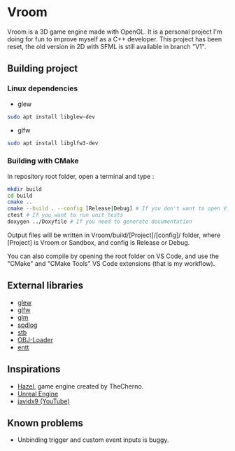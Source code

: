 
# Vroom

Vroom is a 3D game engine made with OpenGL. It is a personal project I'm doing for fun to improve myself as a C++ developer.
This project has been reset, the old version in 2D with SFML is still available in branch "V1".

## Building project

### Linux dependencies

- glew
```bash
sudo apt install libglew-dev
```

- glfw
```bash
sudo apt install libglfw3-dev
```

### Building with CMake

In repository root folder, open a terminal and type :

```bash
mkdir build
cd build
cmake ..
cmake --build . --config [Release|Debug] # If you don't want to open Visual Studio solution
ctest # If you want to run unit tests
doxygen ../Doxyfile # If you need to generate documentation
```

Output files will be written in Vroom/build/[Project]/[config]/ folder, where [Project] is Vroom or Sandbox, and config is Release or Debug.

You can also compile by opening the root folder on VS Code, and use the "CMake" and "CMake Tools" VS Code extensions (that is my workflow).

## External libraries

- [glew](https://glew.sourceforge.net/)
- [glfw](https://www.glfw.org/)
- [glm](https://github.com/icaven/glm)
- [spdlog](https://github.com/gabime/spdlog)
- [stb](https://github.com/nothings/stb)
- [OBJ-Loader](https://github.com/Bly7/OBJ-Loader)
- [entt](https://github.com/skypjack/entt)

## Inspirations

- [Hazel](https://github.com/TheCherno/Hazel), game engine created by TheCherno.
- [Unreal Engine](https://www.unrealengine.com/)
- [javidx9 (YouTube)](https://www.youtube.com/channel/UC-yuWVUplUJZvieEligKBkA)

## Known problems

- Unbinding trigger and custom event inputs is buggy.
